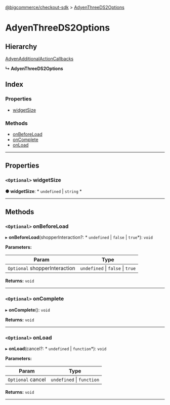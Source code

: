 [@bigcommerce/checkout-sdk](../README.md) > [AdyenThreeDS2Options](../interfaces/adyenthreeds2options.md)

# AdyenThreeDS2Options

## Hierarchy

 [AdyenAdditionalActionCallbacks](adyenadditionalactioncallbacks.md)

**↳ AdyenThreeDS2Options**

## Index

### Properties

* [widgetSize](adyenthreeds2options.md#widgetsize)

### Methods

* [onBeforeLoad](adyenthreeds2options.md#onbeforeload)
* [onComplete](adyenthreeds2options.md#oncomplete)
* [onLoad](adyenthreeds2options.md#onload)

---

## Properties

<a id="widgetsize"></a>

### `<Optional>` widgetSize

**● widgetSize**: * `undefined` &#124; `string`
*

___

## Methods

<a id="onbeforeload"></a>

### `<Optional>` onBeforeLoad

▸ **onBeforeLoad**(shopperInteraction?: * `undefined` &#124; `false` &#124; `true`*): `void`

**Parameters:**

| Param | Type |
| ------ | ------ |
| `Optional` shopperInteraction |  `undefined` &#124; `false` &#124; `true`|

**Returns:** `void`

___
<a id="oncomplete"></a>

### `<Optional>` onComplete

▸ **onComplete**(): `void`

**Returns:** `void`

___
<a id="onload"></a>

### `<Optional>` onLoad

▸ **onLoad**(cancel?: * `undefined` &#124; `function`*): `void`

**Parameters:**

| Param | Type |
| ------ | ------ |
| `Optional` cancel |  `undefined` &#124; `function`|

**Returns:** `void`

___


